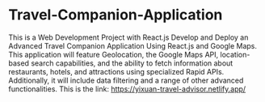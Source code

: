 # Travel-Companion-Application
This is a Web Development Project with React.js
Develop and Deploy an Advanced Travel Companion Application Using React.js and Google Maps.  This application will feature Geolocation, the Google Maps API, location-based search capabilities, and the ability to fetch information about restaurants, hotels, and attractions using specialized Rapid APIs. Additionally, it will include data filtering and a range of other advanced functionalities.
This is the link:
https://yixuan-travel-advisor.netlify.app/
